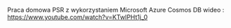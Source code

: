 Praca domowa PSR z wykorzystaniem Microsoft Azure Cosmos DB
wideo : https://www.youtube.com/watch?v=KTwlPHt1j_0

